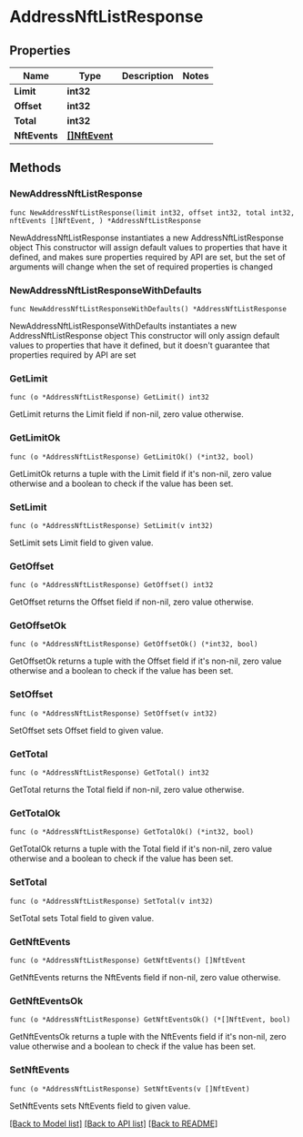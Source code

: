 # AddressNftListResponse

## Properties

Name | Type | Description | Notes
------------ | ------------- | ------------- | -------------
**Limit** | **int32** |  | 
**Offset** | **int32** |  | 
**Total** | **int32** |  | 
**NftEvents** | [**[]NftEvent**](NftEvent.md) |  | 

## Methods

### NewAddressNftListResponse

`func NewAddressNftListResponse(limit int32, offset int32, total int32, nftEvents []NftEvent, ) *AddressNftListResponse`

NewAddressNftListResponse instantiates a new AddressNftListResponse object
This constructor will assign default values to properties that have it defined,
and makes sure properties required by API are set, but the set of arguments
will change when the set of required properties is changed

### NewAddressNftListResponseWithDefaults

`func NewAddressNftListResponseWithDefaults() *AddressNftListResponse`

NewAddressNftListResponseWithDefaults instantiates a new AddressNftListResponse object
This constructor will only assign default values to properties that have it defined,
but it doesn't guarantee that properties required by API are set

### GetLimit

`func (o *AddressNftListResponse) GetLimit() int32`

GetLimit returns the Limit field if non-nil, zero value otherwise.

### GetLimitOk

`func (o *AddressNftListResponse) GetLimitOk() (*int32, bool)`

GetLimitOk returns a tuple with the Limit field if it's non-nil, zero value otherwise
and a boolean to check if the value has been set.

### SetLimit

`func (o *AddressNftListResponse) SetLimit(v int32)`

SetLimit sets Limit field to given value.


### GetOffset

`func (o *AddressNftListResponse) GetOffset() int32`

GetOffset returns the Offset field if non-nil, zero value otherwise.

### GetOffsetOk

`func (o *AddressNftListResponse) GetOffsetOk() (*int32, bool)`

GetOffsetOk returns a tuple with the Offset field if it's non-nil, zero value otherwise
and a boolean to check if the value has been set.

### SetOffset

`func (o *AddressNftListResponse) SetOffset(v int32)`

SetOffset sets Offset field to given value.


### GetTotal

`func (o *AddressNftListResponse) GetTotal() int32`

GetTotal returns the Total field if non-nil, zero value otherwise.

### GetTotalOk

`func (o *AddressNftListResponse) GetTotalOk() (*int32, bool)`

GetTotalOk returns a tuple with the Total field if it's non-nil, zero value otherwise
and a boolean to check if the value has been set.

### SetTotal

`func (o *AddressNftListResponse) SetTotal(v int32)`

SetTotal sets Total field to given value.


### GetNftEvents

`func (o *AddressNftListResponse) GetNftEvents() []NftEvent`

GetNftEvents returns the NftEvents field if non-nil, zero value otherwise.

### GetNftEventsOk

`func (o *AddressNftListResponse) GetNftEventsOk() (*[]NftEvent, bool)`

GetNftEventsOk returns a tuple with the NftEvents field if it's non-nil, zero value otherwise
and a boolean to check if the value has been set.

### SetNftEvents

`func (o *AddressNftListResponse) SetNftEvents(v []NftEvent)`

SetNftEvents sets NftEvents field to given value.



[[Back to Model list]](../README.md#documentation-for-models) [[Back to API list]](../README.md#documentation-for-api-endpoints) [[Back to README]](../README.md)


